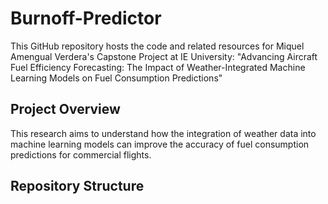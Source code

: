 # Burnoff-Predictor
This GitHub repository hosts the code and related resources for Miquel Amengual Verdera's Capstone Project at IE University: "Advancing Aircraft Fuel Efficiency Forecasting: The Impact of Weather-Integrated Machine Learning Models on Fuel Consumption Predictions" 

## Project Overview
This research aims to understand how the integration of weather data into machine learning models can improve the accuracy of fuel consumption predictions for commercial flights.

## Repository Structure

